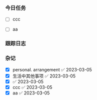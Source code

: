 
### 今日任务
- [ ] ccc
- [ ] aa



### 跟踪日志


### 杂记

- [x] personal. arrangement ✅ 2023-03-05
- [x] 生活中其他事项 ✅ 2023-03-05
- [x]  ✅ 2023-03-05
- [x] ccc ✅ 2023-03-05
- [x] aa ✅ 2023-03-05
